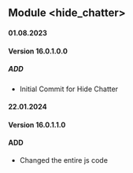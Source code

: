 ## Module <hide_chatter>

#### 01.08.2023
#### Version 16.0.1.0.0
##### ADD
- Initial Commit for Hide Chatter

#### 22.01.2024
#### Version 16.0.1.1.0
#### ADD
- Changed the entire js code